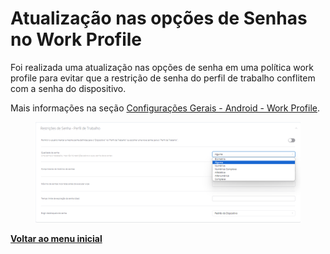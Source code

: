 # Atualização nas opções de Senhas no Work Profile

Foi realizada uma atualização nas opções de senha em uma política work profile para evitar que a restrição de senha do perfil de trabalho conflitem com a senha do dispositivo.

Mais informações na seção [Configurações Gerais - Android - Work Profile](../../portal/configuracoes/gerenciar-politicas/editar-politica-android-work-profile/configuracoes-gerais-android-work-profile/).

<figure><img src="../../../.gitbook/assets/image (216).png" alt=""><figcaption></figcaption></figure>

[**Voltar ao menu inicial**](./)
